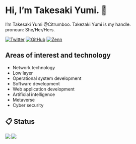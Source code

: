 #  Hi, I’m Takesaki Yumi. 👋

I’m Takesaki Yumi @Citrumboo. Takezaki Yumi is my handle.  
pronoun: She/Her/Hers.  

[![Twitter](https://img.shields.io/badge/Twitter-Citrumboo-1DA1F2?style=flat-square&logo=twitter&style=plastic)](https://twitter.com/Citrumboo)
[![GitHub](https://img.shields.io/badge/GitHub-Citrumboo-000?style=flat-square&logo=github&style=plastic)](https://github.com/Citrumboo)
[![Zenn](https://img.shields.io/badge/Zenn-Citrumboo-3EA8FF?style=flat-square&logo=zenn)](https://zenn.dev/citrumboo)

## Areas of interest and technology
- Network technology
- Low layer
- Operational system development
- Software development
- Web application development
- Artificial intelligence
- Metaverse
- Cyber security

## 📋 Status

<!-- リポジトリステータス -->
<a href="https://github.com/anuraghazra/github-readme-stats">
  <img align="left" src="https://github-readme-stats.vercel.app/api?username=Citrumboo&count_private=true&show_icons=true" />
</a>

<!-- ソースコード統計 -->
<a href="https://github.com/anuraghazra/github-readme-stats">
  <img align="left" src="https://github-readme-stats.vercel.app/api/top-langs/?username=Citrumboo" />
</a>

<!---
- 👀 I’m interested in ...
- 🌱 I’m currently learning ...
- 💞️ I’m looking to collaborate on ...
- 📫 How to reach me ...
Citrumboo/Citrumboo is a ✨ special ✨ repository because its `README.md` (this file) appears on your GitHub profile.
You can click the Preview link to take a look at your changes.
--->
